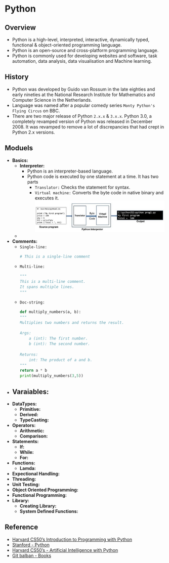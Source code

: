 # Python

## Overview
- Python is a high-level, interpreted, interactive, dynamically typed, functional & object-oriented programming language.
- Python is an open-source and cross-platform programming language.
- Python is commonly used for developing websites and software, task automation, data analysis, data visualisation and Machine learning.

## History
- Python was developed by Guido van Rossum in the late eighties and early nineties at the National Research Institute for Mathematics and Computer Science in the Netherlands.
- Language was named after a popular comedy series `Monty Python's Flying Circus` on BBC.
- There are two major release of Python `2.x.x` & `3.x.x`. Python 3.0, a completely revamped version of Python was released in December 2008. It was revamped to remove a lot of discrepancies that had crept in Python 2.x versions.

## Moduels
- **Basics:**
  - **Interpreter:**
    - Python is an interpreter-based language.
    - Python code is executed by one statement at a time. It has two parts
      - `Translator:` Checks the statement for syntax.
      - `Virtual machine:` Converts the byte code in native binary and executes it. 
        ![](./00-images/python_interpreter.jpg)
  - 
- **Comments:**
  - `Single-line:`
    ```python
    # This is a single-line comment
    ```
  - `Multi-line:`
    ```python
    """
    This is a multi-line comment.
    It spans multiple lines.
    """
    ```
  - `Doc-string:`
    ```python
    def multiply_numbers(a, b):
    """
    Multiplies two numbers and returns the result.
 
    Args:
        a (int): The first number.
        b (int): The second number.
 
    Returns:
        int: The product of a and b.
    """
    return a * b
    print(multiply_numbers(3,5))
    ```
- **Varaiables:**
  - 
- **DataTypes:**
  - **Primitive:**
  - **Derived:**
  - **TypeCasting:**
- **Operators:**
  - **Arithmetic:**
  - **Comparison:**
- **Statements:**
  - **If:**
  - **While:**
  - **For:**
- **Functions:**
  - **Lamda:**
- **Expectional Handling:**
- **Threading:**
- **Unit Testing:**
- **Object Oriented Programming:**
- **Functional Programming:**
- **Library:**
  - **Creating Library:**
  - **System Defined Functions:**

## Reference
- [Harvard CS50’s Introduction to Programming with Python](https://www.youtube.com/watch?v=nLRL_NcnK-4&t=2365s)
- [Stanford - Python](https://www.youtube.com/watch?v=Oe6rHPmFY3o&list=PLVxFQjPUB2cnYGZPAGG52OQc9SpWVKjjB)
- [Harvard CS50’s - Artificial Intelligence with Python](https://www.youtube.com/watch?v=5NgNicANyqM&t=11421s)
- [Git balban - Books](https://github.com/balban/Books/tree/master)
